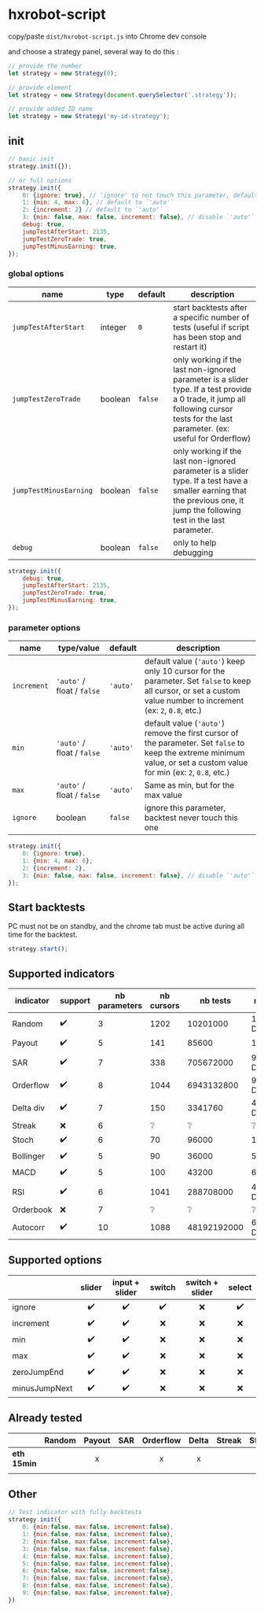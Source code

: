 # hxrobot-script

copy/paste `dist/hxrobot-script.js` into Chrome dev console

and choose a strategy panel, several way to do this :

```javascript
// provide the number
let strategy = new Strategy(0);

// provide element
let strategy = new Strategy(document.querySelector('.strategy'));

// provide added ID name
let strategy = new Strategy('my-id-strategy');
```

## init

```javascript
// basic init
strategy.init({});

// or full options
strategy.init({
    0: {ignore: true}, // 'ignore' to not touch this parameter, default to `false`
    1: {min: 4, max: 6}, // default to `'auto'`
    2: {increment: 2} // default to `'auto'`
    3: {min: false, max: false, increment: false}, // disable `'auto'` mode
    debug: true,
    jumpTestAfterStart: 2135,
    jumpTestZeroTrade: true,
    jumpTestMinusEarning: true,
});
```

### global options

| name | type | default | description |
|------|------|---------|-------------|
| `jumpTestAfterStart` | integer | `0` | start backtests after a specific number of tests (useful if script has been stop and restart it) |
| `jumpTestZeroTrade` | boolean | `false` | only working if the last non-ignored parameter is a slider type. If a test provide a 0 trade, it jump all following cursor tests for the last parameter. (ex: useful for Orderflow) |
| `jumpTestMinusEarning` | boolean | `false` | only working if the last non-ignored parameter is a slider type. If a test have a smaller earning that the previous one, it jump the following test in the last parameter. |
| `debug` | boolean | `false` | only to help debugging |

```javascript
strategy.init({
    debug: true,
    jumpTestAfterStart: 2135,
    jumpTestZeroTrade: true,
    jumpTestMinusEarning: true,
});
```

### parameter options

| name | type/value | default | description |
|------|------|---------|-------------|
| `increment` | `'auto'` / float / `false` | `'auto'` | default value (`'auto'`) keep only 10 cursor for the parameter. Set `false` to keep all cursor, or set a custom value number to increment (ex: `2`, `0.8`, etc.) |
| `min` | `'auto'` / float / `false` | `'auto'` | default value (`'auto'`) remove the first cursor of the parameter. Set `false` to keep the extreme minimum value, or set a custom value for min (ex: `2`, `0.8`, etc.) |
| `max` | `'auto'` / float / `false` | `'auto'` | Same as min, but for the max value |
| `ignore` | boolean | `false` | ignore this parameter, backtest never touch this one |

```javascript
strategy.init({
    0: {ignore: true},
    1: {min: 4, max: 6},
    2: {increment: 2},
    3: {min: false, max: false, increment: false}, // disable `'auto'` mode
});
```

## Start backtests

PC must not be on standby, and the chrome tab must be active during all time for the backtest.

```javascript
strategy.start();
```

## Supported indicators

| indicator | support | nb parameters | nb cursors | nb tests | nb days |
|-----------|---------|---------------|------------|----------|---------|
| Random | :heavy_check_mark: | 3 | 1202 | 10201000 | 1416 Days |
| Payout | :heavy_check_mark: | 5 | 141 | 85600 | 12 Days |
| SAR | :heavy_check_mark: | 7 | 338 | 705672000 | 98010 Days |
| Orderflow | :heavy_check_mark: | 8 | 1044 | 6943132800 | 964324 Days |
| Delta div | :heavy_check_mark: | 7 | 150 | 3341760 | 464 Days |
| Streak | :x: | 6 | :grey_question: | :grey_question: | :grey_question: |
| Stoch | :heavy_check_mark: | 6 | 70 | 96000 | 13 Days |
| Bollinger | :heavy_check_mark: | 5 | 90 | 36000 | 5 Days |
| MACD | :heavy_check_mark: | 5 | 100 | 43200 | 6 Days |
| RSI | :heavy_check_mark: | 6 | 1041 | 288708000 | 40098 Days |
| Orderbook | :x: | 7 | :grey_question: | :grey_question: | :grey_question: |
| Autocorr | :heavy_check_mark: | 10 | 1088 | 48192192000 | 6693360 Days |

## Supported options

|               | slider | input + slider | switch | switch + slider | select |
|:--------------|:------:|:--------------:|:------:|:---------------:|:------:|
| ignore        |:heavy_check_mark:|:heavy_check_mark:|:heavy_check_mark:|:x:|:heavy_check_mark:|
| increment     |:heavy_check_mark:|:heavy_check_mark:|:x:|:x:|:x:|
| min           |:heavy_check_mark:|:heavy_check_mark:|:x:|:x:|:x:|
| max           |:heavy_check_mark:|:heavy_check_mark:|:x:|:x:|:x:|
| zeroJumpEnd   |:heavy_check_mark:|:heavy_check_mark:|:x:|:x:|:x:|
| minusJumpNext |:heavy_check_mark:|:heavy_check_mark:|:x:|:x:|:x:|

## Already tested

|               | Random | Payout | SAR | Orderflow | Delta | Streak | Stoch | Bollinger | MACD | RSI | Orderbook | Autocorr |
|---------------|:------:|:------:|:---:|:---------:|:-----:|:------:|:-----:|:---------:|:----:|:---:|:---------:|:--------:|
| **eth 15min** |        |    x   |     |     x     |   x   |        |  x    |     x     |  x   |  x  |     x     |          |
|               |        |        |     |           |       |        |       |           |      |     |           |          |

## Other

```javascript
// Test indicator with fully backtests
strategy.init({
    0: {min:false, max:false, increment:false},
    1: {min:false, max:false, increment:false},
    2: {min:false, max:false, increment:false},
    3: {min:false, max:false, increment:false},
    4: {min:false, max:false, increment:false},
    5: {min:false, max:false, increment:false},
    6: {min:false, max:false, increment:false},
    7: {min:false, max:false, increment:false},
    8: {min:false, max:false, increment:false},
    9: {min:false, max:false, increment:false},
})
```
